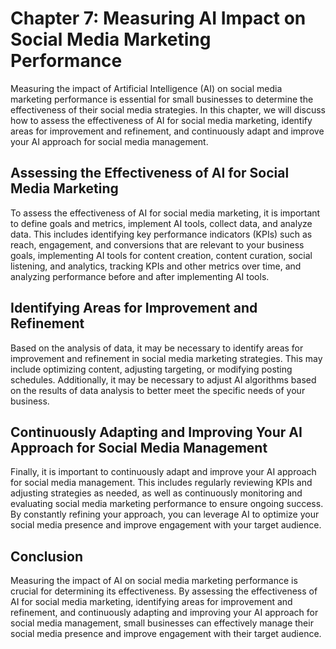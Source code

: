 Chapter 7: Measuring AI Impact on Social Media Marketing Performance
====================================================================

Measuring the impact of Artificial Intelligence (AI) on social media marketing performance is essential for small businesses to determine the effectiveness of their social media strategies. In this chapter, we will discuss how to assess the effectiveness of AI for social media marketing, identify areas for improvement and refinement, and continuously adapt and improve your AI approach for social media management.

Assessing the Effectiveness of AI for Social Media Marketing
------------------------------------------------------------

To assess the effectiveness of AI for social media marketing, it is important to define goals and metrics, implement AI tools, collect data, and analyze data. This includes identifying key performance indicators (KPIs) such as reach, engagement, and conversions that are relevant to your business goals, implementing AI tools for content creation, content curation, social listening, and analytics, tracking KPIs and other metrics over time, and analyzing performance before and after implementing AI tools.

Identifying Areas for Improvement and Refinement
------------------------------------------------

Based on the analysis of data, it may be necessary to identify areas for improvement and refinement in social media marketing strategies. This may include optimizing content, adjusting targeting, or modifying posting schedules. Additionally, it may be necessary to adjust AI algorithms based on the results of data analysis to better meet the specific needs of your business.

Continuously Adapting and Improving Your AI Approach for Social Media Management
--------------------------------------------------------------------------------

Finally, it is important to continuously adapt and improve your AI approach for social media management. This includes regularly reviewing KPIs and adjusting strategies as needed, as well as continuously monitoring and evaluating social media marketing performance to ensure ongoing success. By constantly refining your approach, you can leverage AI to optimize your social media presence and improve engagement with your target audience.

Conclusion
----------

Measuring the impact of AI on social media marketing performance is crucial for determining its effectiveness. By assessing the effectiveness of AI for social media marketing, identifying areas for improvement and refinement, and continuously adapting and improving your AI approach for social media management, small businesses can effectively manage their social media presence and improve engagement with their target audience.
